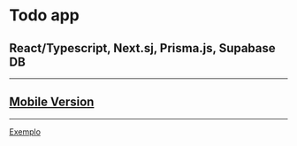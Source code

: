 # Todo app

## React/Typescript, Next.sj, Prisma.js, Supabase DB

---

## <a href="https://github.com/mvfernandes/todo-app-react-native" target="_blank"> Mobile Version </a>

---

<a href="https://ehssyg.dm.files.1drv.com/y4pmfUmL6sL-HOP-6PvE2DjHNakYqSHyYXZ12z7Kxd6QPFmtmyjHo7d9J3hOtG16HYruIaXwPtSjv23BoTEf-dPYi8EmWNVMlEgLrwLOVucApa5mV7yOXv_ywqyR4kJBy389tTrCfbWm23XNJguWFLOe6587OOXQCaMpP8MmwlS9EstYz7mIypY1wj2U-_1Sytth2piJETF3vQnApsUiRvQbr-Y4jNbE_TglA0Np3geNag/2021-11-15-12-23-00.gif" target="_blank_" >Exemplo</a>
